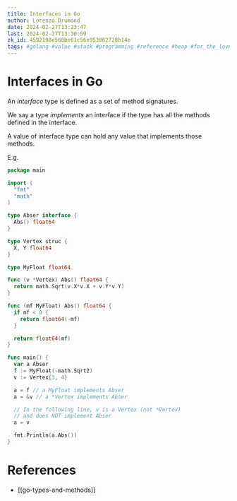```yaml
---
title: Interfaces in Go
author: Lorenzo Drumond
date: 2024-02-27T13:23:47
last: 2024-02-27T13:30:59
zk_id: 4592198e568be61c56e953062728b14e
tags: #golang #value #stack #programming #reference #heap #for_the_love_of_go #pass_by #pointer #methods #interface
---
```



# Interfaces in Go

An _interface_ type is defined as a set of method signatures.

We say a type _implements_ an interface if the type has all the methods defined in the interface.

A value of interface type can hold any value that implements those methods.

E.g.
```go
package main

import (
  "fmt"
  "math"
)

type Abser interface {
  Abs() float64
}

type Vertex struc {
  X, Y float64
}

type MyFloat float64

func (v *Vertex) Abs() float64 {
  return math.Sqrt(v.X*v.X + v.Y*v.Y)
}

func (mf MyFloat) Abs() float64 {
  if mf < 0 {
    return float64(-mf)
  }

  return float64(mf)
}

func main() {
  var a Abser
  f := MyFloat(-math.Sqrt2)
  v := Vertex{3, 4}

  a = f // a MyFloat implements Abser
  a = &v // a *Vertex implements Abser

  // In the following line, v is a Vertex (not *Vertex)
  // and does NOT implement Abser
  a = v

  fmt.Println(a.Abs())
}
```

# References
- [[go-types-and-methods]]

